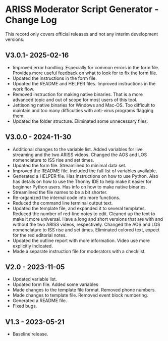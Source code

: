 ARISS Moderator Script Generator - Change Log
=============================================

This record only covers official releases and not any interim development
versions.  

V3.0.1- 2025-02-16
------------------
- Improved error handling. Especially for common errors in the form file.
  Provides more useful feedback on what to look for to fix the form file.
- Updated the instructions in the form file.
- Updated the README and HELPER files. Improved instructions in the work 
  flow.
- Removed instruction for making native binaries. That is a more advanced 
  topic and out of scope for most users of this tool. 
- Jettisoning native binaries for Windows and Mac-OS. Too difficult to 
  maintain and too many difficulties with anti-virus programs flagging them.
- Updated the folder structure. Eliminated some unnecessary files.

V3.0.0 - 2024-11-30
-------------------
- Additional changes to the variable list. Added variables for live 
  streaming and the two ARISS videos. Changed the AOS and LOS nomenclature 
  to ISS rise and set times.
- Updated the form file. Streamlined to minimal data set.
- Improved the README file. Included the full list of variables available.
- Generated a HELPER file. Has instructions on how to use Python. Also has
  details on how to use the Thonny IDE to help make it easier for beginner
  Python users. Has info on how to make native binaries.
- Streamlined the file names to be a bit shorter.
- Re-organized the internal code into more functions. 
- Reduced the command line terminal output text.
- Updated the template file, and expanded it to several templates. Reduced
  the number of red-line notes to edit. Cleaned up the text to make it more
  universal. Have a long and short versions that are with and without the 
  two ARISS videos, respectively. Changed the AOS and LOS nomenclature to 
  ISS rise and set times. Eliminated colored text, expect for the red 
  editorial notes.
- Updated the outline report with more information. Video use more 
  explicitly indicated.
- Made a separate instruction file for moderators with a checklist.

V2.0 - 2023-11-05
-----------------
- Updated variable list.
- Updated form file. Added some variables
- Made changes to the template file format. Removed phone numbers.
- Made changes to template file. Removed event block numbering.
- Generated a README file.
- Fixed bugs.  

V1.3 - 2023-05-21
-----------------
- Baseline release. 
